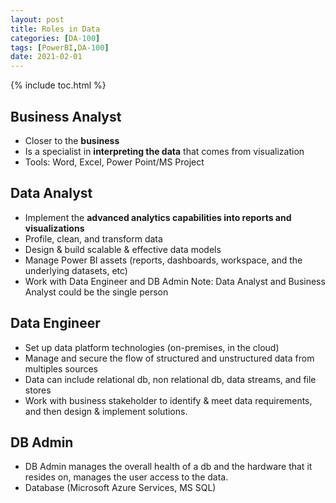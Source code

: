 ```yaml
---
layout: post
title: Roles in Data
categories: [DA-100]
tags: [PowerBI,DA-100]
date: 2021-02-01
---
```


{% include toc.html %}

## Business Analyst
- Closer to the **business**
- Is a specialist in **interpreting the data** that comes from visualization
- Tools: Word, Excel, Power Point/MS Project

## Data Analyst
- Implement the **advanced analytics capabilities into reports and visualizations**
- Profile, clean, and transform data
- Design & build scalable & effective data models
- Manage Power BI assets (reports, dashboards, workspace, and the underlying datasets, etc)
- Work with Data Engineer and DB Admin
Note: Data Analyst and Business Analyst could be the single person

## Data Engineer
- Set up data platform technologies (on-premises, in the cloud)
- Manage and secure the flow of structured and unstructured data from multiples sources
- Data can include relational db, non relational db, data streams, and file stores
- Work with business stakeholder to identify & meet data requirements, and then design & implement solutions.

## DB Admin
- DB Admin manages the overall health of a db and the hardware that it resides on, manages the user access to the data.
- Database (Microsoft Azure Services, MS SQL)

